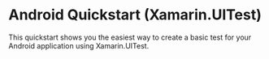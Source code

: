 # Android Quickstart (Xamarin.UITest)
This quickstart shows you the easiest way to create a basic test for your Android application using Xamarin.UITest.
